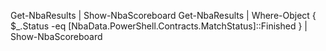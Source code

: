 Get-NbaResults | Show-NbaScoreboard
Get-NbaResults | Where-Object { $_.Status -eq [NbaData.PowerShell.Contracts.MatchStatus]::Finished } | Show-NbaScoreboard